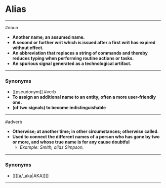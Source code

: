 # Alias
---
#noun
- **Another name; an assumed name.**
- **A second or further writ which is issued after a first writ has expired without effect.**
- **An abbreviation that replaces a string of commands and thereby reduces typing when performing routine actions or tasks.**
- **An spurious signal generated as a technological artifact.**
---
### Synonyms
- [[pseudonym]]
#verb
- **To assign an additional name to an entity, often a more user-friendly one.**
- **(of two signals) to become indistinguishable**
---
#adverb
- **Otherwise; at another time; in other circumstances; otherwise called.**
- **Used to connect the different names of a person who has gone by two or more, and whose true name is for any cause doubtful**
	- _Example: Smith, alias Simpson._
---
### Synonyms
- [[[[a/_aka|AKA]]]]
---
